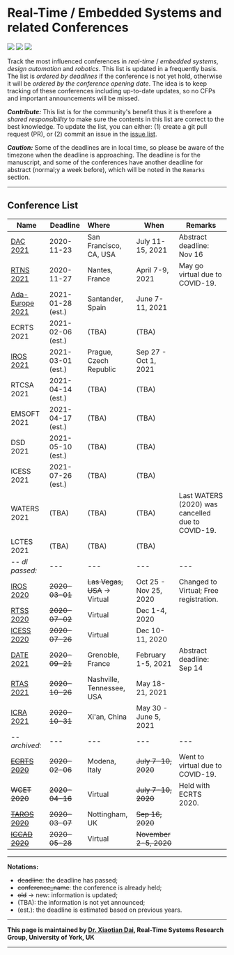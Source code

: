 # Real-Time / Embedded Systems and related Conferences

![](https://badgen.net/github/stars/automaticdai/realtime-embedded-conferences)  ![](https://badgen.net/github/issues/automaticdai/realtime-embedded-conferences)  ![](https://badgen.net/github/contributors/automaticdai/realtime-embedded-conferences)

Track the most influenced conferences in _real-time_ / _embedded systems_, _design automation_ and _robotics_. This list is updated in a frequently basis. The list is _ordered by deadlines_ if the conference is not yet hold, otherwise it will be _ordered by the conference opening date_. The idea is to keep tracking of these conferences including up-to-date updates, so no CFPs and important announcements will be missed.

***Contribute:*** This list is for the community's benefit thus it is therefore a _shared responsibility_ to make sure the contents in this list are correct to the best knowledge. To update the list, you can either: (1) create a git pull request (PR), or (2) commit an issue in the [issue list](https://github.com/automaticdai/realtime-embedded-conferences/issues).

***Caution:*** Some of the deadlines are in local time, so please be aware of the timezone when the deadline is approaching. The deadline is for the manuscript, and some of the conferences have another deadline for abstract (normal;y a week before), which will be noted in the `Remarks` section.

---

## Conference List

| Name                                                         | Deadline          | Where                        | When                   | Remarks                                           |
| ------------------------------------------------------------ | ----------------- | :--------------------------- | ---------------------- | ------------------------------------------------- |
| [DAC 2021](https://dac.com/call-for-contributions)           | 2020-11-23        | San Francisco, CA, USA       | July 11-15, 2021       | Abstract deadline: Nov 16                         |
| [RTNS 2021](https://rtns2021.univ-nantes.fr/)                | 2020-11-27        | Nantes, France               | April 7-9, 2021        | May go virtual due to COVID-19.                   |
| [Ada-Europe 2021](http://www.ada-europe.org/confs/ae)        | 2021-01-28 (est.) | Santander, Spain             | June 7-11, 2021        |                                                   |
| ECRTS 2021                                                   | 2021-02-06 (est.) | (TBA)                        | (TBA)                  |                                                   |
| [IROS 2021](http://www.iros2021.org/)                        | 2021-03-01 (est.) | Prague, Czech Republic       | Sep 27 - Oct 1, 2021   |                                                   |
| RTCSA 2021                                                   | 2021-04-14 (est.) | (TBA)                        | (TBA)                  |                                                   |
| EMSOFT 2021                                                  | 2021-04-17 (est.) | (TBA)                        | (TBA)                  |                                                   |
| DSD 2021                                                     | 2021-05-10 (est.) | (TBA)                        | (TBA)                  |                                                   |
| ICESS 2021                                                   | 2021-07-26 (est.) | (TBA)                        | (TBA)                  |                                                   |
| WATERS 2021                                                  | (TBA)             | (TBA)                        | (TBA)                  | Last WATERS (2020) was cancelled due to COVID-19. |
| LCTES 2021                                                   | (TBA)             | (TBA)                        | (TBA)                  |                                                   |
| -- *dl passed:*                                              | ---               | ---                          | ---                    | ---                                               |
| [IROS 2020](https://www.iros2020.org/index.html)             | ~~2020-03-01~~    | ~~Las Vegas, USA~~ → Virtual | Oct 25 - Nov 25, 2020  | Changed to Virtual; Free registration.            |
| [RTSS 2020](http://2020.rtss.org/)                           | ~~2020-07-02~~    | Virtual                      | Dec 1-4, 2020          |                                                   |
| [ICESS 2020](http://icess.net/)                              | ~~2020-07-26~~    | Virtual                      | Dec 10-11, 2020        |                                                   |
| [DATE 2021](https://www.date-conference.com/)                | ~~2020-09-21~~    | Grenoble, France             | February 1-5, 2021     | Abstract deadline: Sep 14                         |
| [RTAS 2021](http://2021.rtas.org/)                           | ~~2020-10-26~~    | Nashville, Tennessee, USA    | May 18-21, 2021        |                                                   |
| [ICRA 2021](http://www.icra2021.org/)                        | ~~2020-10-31~~    | Xi'an, China                 | May 30 - June 5, 2021  |                                                   |
| -- *archived:*                                               | ---               | ---                          | ---                    | ---                                               |
| ~~[ECRTS 2020](https://www.ecrts.org/)~~                     | ~~2020-02-06~~    | Modena, Italy                | ~~July 7-10, 2020~~    | Went to virtual due to COVID-19.                  |
| ~~WCET 2020~~                                                | ~~2020-04-16~~    | Virtual                      | ~~July 7-10, 2020~~    | Held with ECRTS 2020.                             |
| ~~[TAROS 2020](https://www.nottingham.ac.uk/conference/fac-eng/taros/index.aspx)~~ | ~~2020-03-07~~    | Nottingham, UK               | ~~Sep 16, 2020~~       |                                                   |
| ~~[ICCAD 2020](https://iccad.com/)~~                         | ~~2020-05-28~~    | Virtual                      | ~~November 2-5, 2020~~ |                                                   |

---

**Notations:**

-   ~~deadline~~: the deadline has passed;
-   ~~conference_name~~: the conference is already held; 
-   ~~old~~ → new: information is updated;
-   (TBA): the information is not yet announced;
-   (est.): the deadline is estimated based on previous years.

---

**This page is maintained by [Dr. Xiaotian Dai](http://www.xiaotiandai.com), Real-Time Systems Research Group, University of York, UK**

---
